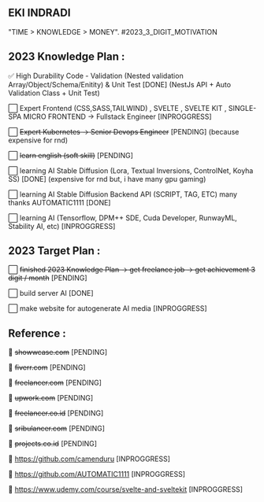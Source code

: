 ## EKI INDRADI

"TIME > KNOWLEDGE > MONEY". #2023_3_DIGIT_MOTIVATION

## 2023 Knowledge Plan :

:white_check_mark: High Durability Code - Validation (Nested validation Array/Object/Schema/Enitity) & Unit Test [DONE] (NestJs API + Auto Validation Class + Unit Test)

:white_large_square: Expert Frontend (CSS,SASS,TAILWIND) , SVELTE , SVELTE KIT , SINGLE-SPA MICRO FRONTEND -> Fullstack Engineer [INPROGGRESS]
 
:white_large_square: ~~Expert Kubernetes -> Senior Devops Engineer~~ [PENDING] (because expensive for rnd)

:white_large_square: ~~learn english (soft skill)~~ [PENDING]

:white_large_square: learning AI Stable Diffusion (Lora, Textual Inversions, ControlNet, Koyha SS) [DONE] (expensive for rnd but, i have many gpu gaming)

:white_large_square: learning AI Stable Diffusion Backend API (SCRIPT, TAG, ETC) many thanks AUTOMATIC1111 [DONE]

:white_large_square: learning AI (Tensorflow, DPM++ SDE, Cuda Developer, RunwayML, Stability AI, etc) [INPROGGRESS]

## 2023 Target Plan :

:white_large_square: ~~finished 2023 Knowledge Plan -> get freelance job -> get achievement 3 digit / month~~ [PENDING]

:white_large_square: build server AI [DONE]

:white_large_square: make website for autogenerate AI media [INPROGGRESS]


## Reference : 

:link: ~~showwcase.com~~ [PENDING]

:link: ~~fiverr.com~~ [PENDING]

:link: ~~freelancer.com~~ [PENDING]

:link: ~~upwork.com~~ [PENDING]

:link: ~~freelancer.co.id~~ [PENDING]

:link: ~~sribulancer.com~~ [PENDING]

:link: ~~projects.co.id~~ [PENDING]

:link: https://github.com/camenduru [INPROGGRESS]

:link: https://github.com/AUTOMATIC1111 [INPROGGRESS]

:link: https://www.udemy.com/course/svelte-and-sveltekit [INPROGGRESS]
